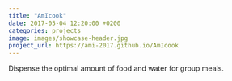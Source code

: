 ```yaml
---
title: "AmIcook"
date: 2017-05-04 12:20:00 +0200
categories: projects
image: images/showcase-header.jpg
project_url: https://ami-2017.github.io/AmIcook
---
```


Dispense the optimal amount of food and water for group meals.
